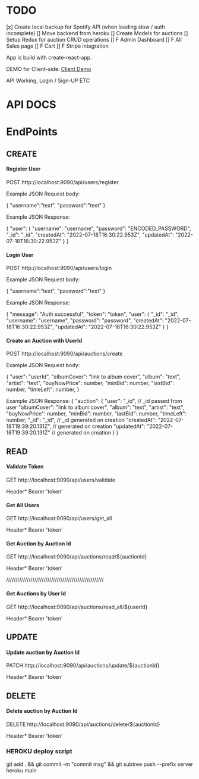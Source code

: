 # TODO
[x] Create local backup for Spotify API (when loading slow / auth incomplete)
[] Move backend from heroku
[] Create Models for auctions
[] Setup Redux for auction CRUD operations
[] F Admin Dashboard
[] F All Sales page
[] F Cart
[] F Stripe integration 

App is build with create-react-app.

DEMO for Client-side: [Client Demo](https://vinyl-auction.netlify.app/)

API Working, Login / Sign-UP ETC


# API DOCS
# EndPoints

## CREATE

#### Register User
POST
http://localhost:9090/api/users/register

Example JSON Request body:

{
    "username":"text",
    "password":"text"
}

Example JSON Response:


{
  "user": {
    "username": "username",
    "password": "ENCODED_PASSWORD",
    "_id": "_id",
    "createdAt": "2022-07-18T16:30:22.953Z",
    "updatedAt": "2022-07-18T16:30:22.953Z"
  }
}

#### Login User
POST
http://localhost:9090/api/users/login

Example JSON Request body:

{
    "username":"text",
    "password":"text"
}

Example JSON Response:

{
  "message": "Auth successful",
  "token": "token",
  "user": {
    "_id": "_id",
    "username": "username",
    "password": "password",
    "createdAt": "2022-07-18T16:30:22.953Z",
    "updatedAt": "2022-07-18T16:30:22.953Z"
  }
}

#### Create an Auction with UserId
POST
http://localhost:9090/api/auctions/create

Example JSON Request body:

{
    "user": "userId",
    "albumCover": "link to album cover",
    "album": "text",
    "artist": "text",
    "buyNowPrice": number,
    "minBid": number,
    "lastBid": number,
    "timeLeft": number,
}

Example JSON Response:
{
  "auction": {
    "user": "_id", // _id passed from user
    "albumCover": "link to album cover",
    "album": "text",
    "artist": "text",
    "buyNowPrice": number,
    "minBid": number,
    "lastBid": number,
    "timeLeft": number,
    "_id": "_id", // _id generated on creation
    "createdAt": "2022-07-18T19:39:20.131Z", // generated on creation
    "updatedAt": "2022-07-18T19:39:20.131Z" // generated on creation
  }
}

## READ

#### Validate Token
GET
http://localhost:9090/api/users/validate

Header*
Bearer 'token'

#### Get All Users
GET
http://localhost:9090/api/users/get_all

Header*
Bearer 'token'

#### Get Auction by Auction Id
GET
http://localhost:9090/api/auctions/read/${auctionId}

Header*
Bearer 'token'

////////////////////////////////////////////////////

#### Get Auctions by User Id
GET
http://localhost:9090/api/auctions/read_all/${userId}

Header*
Bearer 'token'

## UPDATE

#### Update auction by Auction Id
PATCH
http://localhost:9090/api/auctions/update/${auctionId}

Header*
Bearer 'token'

## DELETE

#### Delete auction by Auction Id
DELETE
http://localhost:9090/api/auctions/delete/${auctionId}

Header*
Bearer 'token'

### HEROKU deploy script 
git add . && git commit -m "commit msg" && git subtree push --prefix server heroku main